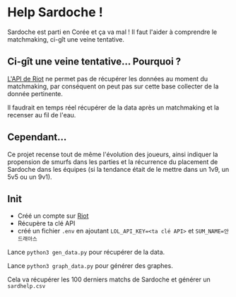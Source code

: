 # Help Sardoche !

Sardoche est parti en Corée et ça va mal ! Il faut l'aider à comprendre le matchmaking, ci-gît une veine tentative.

## Ci-gît une veine tentative... Pourquoi ?

[L'API de Riot](https://developer.riotgames.com) ne permet pas de récupérer les données au moment du matchmaking, par conséquent on peut pas sur cette base collecter de la donnée pertinente.

Il faudrait en temps réel récupérer de la data après un matchmaking et la recenser au fil de l'eau.

## Cependant...

Ce projet recense tout de même l'évolution des joueurs, ainsi indiquer la propension de smurfs dans les parties et la récurrence du placement de Sardoche dans les équipes (si la tendance était de le mettre dans un 1v9, un 5v5 ou un 9v1).

## Init

- Créé un compte sur [Riot](https://developer.riotgames.com)
- Récupère ta clé API
- créé un fichier `.env` en ajoutant `LOL_API_KEY=<ta clé API>` et `SUM_NAME=안드래아스`

Lance `python3 gen_data.py` pour récupérer de la data.

Lance `python3 graph_data.py` pour générer des graphes.

Cela va récupérer les 100 derniers matchs de Sardoche et générer un `sardhelp.csv`
